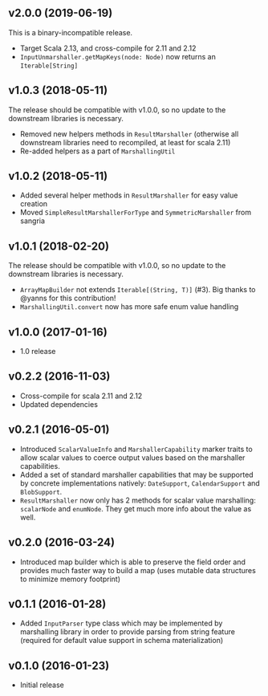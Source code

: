 ## v2.0.0 (2019-06-19)

This is a binary-incompatible release.

 * Target Scala 2.13, and cross-compile for 2.11 and 2.12
 * `InputUnmarshaller.getMapKeys(node: Node)` now returns an `Iterable[String]`

## v1.0.3 (2018-05-11)

The release should be compatible with v1.0.0, so no update to the downstream libraries is necessary. 

* Removed new helpers methods in `ResultMarshaller` (otherwise all downstream libraries need to recompiled, at least for scala 2.11)
* Re-added helpers as a part of `MarshallingUtil` 

## v1.0.2 (2018-05-11) 

* Added several helper methods in `ResultMarshaller` for easy value creation 
* Moved `SimpleResultMarshallerForType` and `SymmetricMarshaller` from sangria

## v1.0.1 (2018-02-20)

The release should be compatible with v1.0.0, so no update to the downstream libraries is necessary. 

* `ArrayMapBuilder` not extends `Iterable[(String, T)]` (#3). Big thanks to @yanns for this contribution! 
* `MarshallingUtil.convert` now has more safe enum value handling

## v1.0.0 (2017-01-16)

* 1.0 release

## v0.2.2 (2016-11-03)

* Cross-compile for scala 2.11 and 2.12
* Updated dependencies

## v0.2.1 (2016-05-01)

* Introduced `ScalarValueInfo` and `MarshallerCapability` marker traits to allow scalar values to coerce output values based on the marshaller capabilities.
* Added a set of standard marshaller capabilities that may be supported by concrete implementations natively: `DateSupport`, `CalendarSupport` and `BlobSupport`.   
* `ResultMarshaller` now only has 2 methods for scalar value marshalling: `scalarNode` and `enumNode`. They get much more info about the value as well.

## v0.2.0 (2016-03-24)

* Introduced map builder which is able to preserve the field order and provides much faster way to build a 
  map (uses mutable data structures to minimize memory footprint)

## v0.1.1 (2016-01-28)

* Added `InputParser` type class which may be implemented by marshalling library in order to provide parsing from string feature 
  (required for default value support in schema materialization)

## v0.1.0 (2016-01-23)

* Initial release
